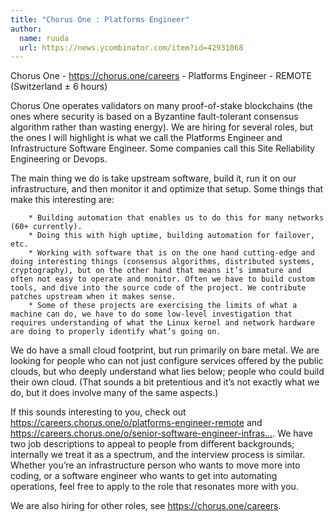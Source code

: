 ```yaml
---
title: "Chorus One : Platforms Engineer"
author:
  name: ruuda
  url: https://news.ycombinator.com/item?id=42931068
---
```

Chorus One - <a href="https:&#x2F;&#x2F;chorus.one&#x2F;careers" rel="nofollow">https:&#x2F;&#x2F;chorus.one&#x2F;careers</a> - Platforms Engineer - REMOTE (Switzerland ± 6 hours)

Chorus One operates validators on many proof-of-stake blockchains (the ones where security is based on a Byzantine fault-tolerant consensus algorithm rather than wasting energy). We are hiring for several roles, but the ones I will highlight is what we call the Platforms Engineer and Infrastructure Software Engineer. Some companies call this Site Reliability Engineering or Devops.

The main thing we do is take upstream software, build it, run it on our infrastructure, and then monitor it and optimize that setup. Some things that make this interesting are:

<pre><code>    * Building automation that enables us to do this for many networks (60+ currently).
    * Doing this with high uptime, building automation for failover, etc.
    * Working with software that is on the one hand cutting-edge and doing interesting things (consensus algorithms, distributed systems, cryptography), but on the other hand that means it’s immature and often not easy to operate and monitor. Often we have to build custom tools, and dive into the source code of the project. We contribute patches upstream when it makes sense.
    * Some of these projects are exercising the limits of what a machine can do, we have to do some low-level investigation that requires understanding of what the Linux kernel and network hardware are doing to properly identify what’s going on.
</code></pre>
We do have a small cloud footprint, but run primarily on bare metal. We are looking for people who can not just configure services offered by the public clouds, but who deeply understand what lies below; people who could build their own cloud. (That sounds a bit pretentious and it’s not exactly what we do, but it does involve many of the same aspects.)

If this sounds interesting to you, check out <a href="https:&#x2F;&#x2F;careers.chorus.one&#x2F;o&#x2F;platforms-engineer-remote" rel="nofollow">https:&#x2F;&#x2F;careers.chorus.one&#x2F;o&#x2F;platforms-engineer-remote</a> and <a href="https:&#x2F;&#x2F;careers.chorus.one&#x2F;o&#x2F;senior-software-engineer-infrastructure" rel="nofollow">https:&#x2F;&#x2F;careers.chorus.one&#x2F;o&#x2F;senior-software-engineer-infras...</a>. We have two job descriptions to appeal to people from different backgrounds; internally we treat it as a spectrum, and the interview process is similar. Whether you’re an infrastructure person who wants to move more into coding, or a software engineer who wants to get into automating operations, feel free to apply to the role that resonates more with you.

We are also hiring for other roles, see <a href="https:&#x2F;&#x2F;chorus.one&#x2F;careers" rel="nofollow">https:&#x2F;&#x2F;chorus.one&#x2F;careers</a>.
<JobApplication />
